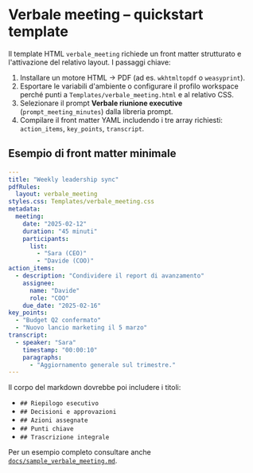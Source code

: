 # Verbale meeting – quickstart template

Il template HTML `verbale_meeting` richiede un front matter strutturato e l'attivazione del relativo layout. I passaggi chiave:

1. Installare un motore HTML → PDF (ad es. `wkhtmltopdf` o `weasyprint`).
2. Esportare le variabili d'ambiente o configurare il profilo workspace perché punti a `Templates/verbale_meeting.html` e al relativo CSS.
3. Selezionare il prompt **Verbale riunione executive** (`prompt_meeting_minutes`) dalla libreria prompt.
4. Compilare il front matter YAML includendo i tre array richiesti: `action_items`, `key_points`, `transcript`.

## Esempio di front matter minimale
```yaml
---
title: "Weekly leadership sync"
pdfRules:
  layout: verbale_meeting
styles.css: Templates/verbale_meeting.css
metadata:
  meeting:
    date: "2025-02-12"
    duration: "45 minuti"
    participants:
      list:
        - "Sara (CEO)"
        - "Davide (COO)"
action_items:
  - description: "Condividere il report di avanzamento"
    assignee:
      name: "Davide"
      role: "COO"
    due_date: "2025-02-16"
key_points:
  - "Budget Q2 confermato"
  - "Nuovo lancio marketing il 5 marzo"
transcript:
  - speaker: "Sara"
    timestamp: "00:00:10"
    paragraphs:
      - "Aggiornamento generale sul trimestre."
---
```

Il corpo del markdown dovrebbe poi includere i titoli:

- `## Riepilogo esecutivo`
- `## Decisioni e approvazioni`
- `## Azioni assegnate`
- `## Punti chiave`
- `## Trascrizione integrale`

Per un esempio completo consultare anche [`docs/sample_verbale_meeting.md`](sample_verbale_meeting.md).
